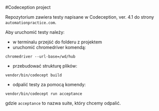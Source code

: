 #Codeception project

Repozytorium zawiera testy napisane w Codeception, ver. 4.1 do strony `automationpractice.com`.

Aby uruchomić testy należy:

- w terminalu przejść do folderu z projektem
- uruchomić chromedriver komendą:
```shell script
chromedriver --url-base=/wd/hub
```
- przebudować strukturę plików:
```shell script
vendor/bin/codecept build
```
- odpalić testy za pomocą komendy:
```shell script
vendor/bin/codecept run acceptance
```

gdzie `acceptance` to nazwa suite, który chcemy odpalić.